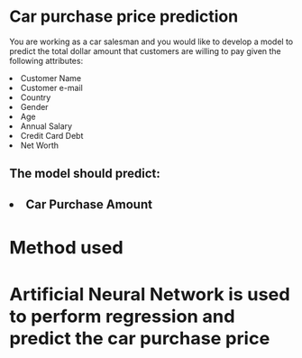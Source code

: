 # Car purchase price prediction
You are working as a car salesman and you would like to develop a model to predict the total dollar amount that customers are willing to pay given the following attributes:

<li>Customer Name <br>
<li>Customer e-mail <br>
<li>Country <br>
<li>Gender <br>
<li>Age <br>
<li>Annual Salary <br>
<li>Credit Card Debt <br>
<li>Net Worth 
<br>
<h2>The model should predict:<h2>
<li>Car Purchase Amount
<h2>Method used<h2>
Artificial Neural Network is used to perform regression and
predict the car purchase price
